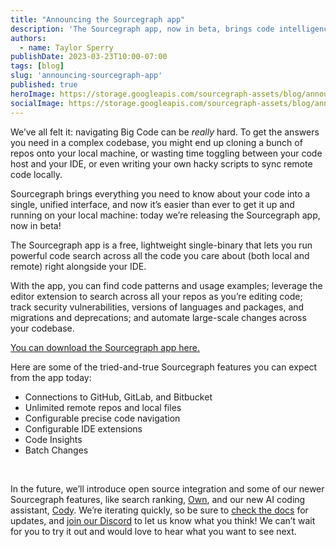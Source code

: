 ```yaml
---
title: "Announcing the Sourcegraph app"
description: 'The Sourcegraph app, now in beta, brings code intelligence to your local machine in a free, lightweight package.'
authors:
  - name: Taylor Sperry
publishDate: 2023-03-23T10:00-07:00
tags: [blog]
slug: 'announcing-sourcegraph-app'
published: true
heroImage: https://storage.googleapis.com/sourcegraph-assets/blog/announcing-the-sourcegraph-app.png
socialImage: https://storage.googleapis.com/sourcegraph-assets/blog/announcing-the-sourcegraph-app.png
---
```


We’ve all felt it: navigating Big Code can be _really_ hard. To get the answers you need in a complex codebase, you might end up cloning a bunch of repos onto your local machine, or wasting time toggling between your code host and your IDE, or even writing your own hacky scripts to sync remote code locally.

Sourcegraph brings everything you need to know about your code into a single, unified interface, and now it’s easier than ever to get it up and running on your local machine: today we’re releasing the Sourcegraph app, now in beta!

The Sourcegraph app is a free, lightweight single-binary that lets you run powerful code search across all the code you care about (both local and remote) right alongside your IDE.

With the app, you can find code patterns and usage examples; leverage the editor extension to search across all your repos as you’re editing code; track security vulnerabilities, versions of languages and packages, and migrations and deprecations; and automate large-scale changes across your codebase.

[You can download the Sourcegraph app here.](https://about.sourcegraph.com/app)

Here are some of the tried-and-true Sourcegraph features you can expect from the app today: 

- Connections to GitHub, GitLab, and Bitbucket
- Unlimited remote repos and local files
- Configurable precise code navigation
- Configurable IDE extensions
- Code Insights
- Batch Changes
<br/>

In the future, we’ll introduce open source integration and some of our newer Sourcegraph features, like search ranking, [Own](https://about.sourcegraph.com/own), and our new AI coding assistant, [Cody](https://about.sourcegraph.com/cody). We’re iterating quickly, so be sure to [check the docs](https://docs.sourcegraph.com/app) for updates, and [join our Discord](https://discord.com/invite/DZtdAxTfrM) to let us know what you think! We can’t wait for you to try it out and would love to hear what you want to see next.
